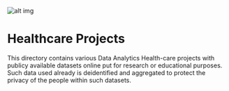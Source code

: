![alt img]()
# Healthcare Projects

This directory contains various Data Analytics Health-care projects with publicy available datasets online put for research or educational purposes. Such data used already is deidentified and aggregated to protect the privacy of the people within such datasets.
